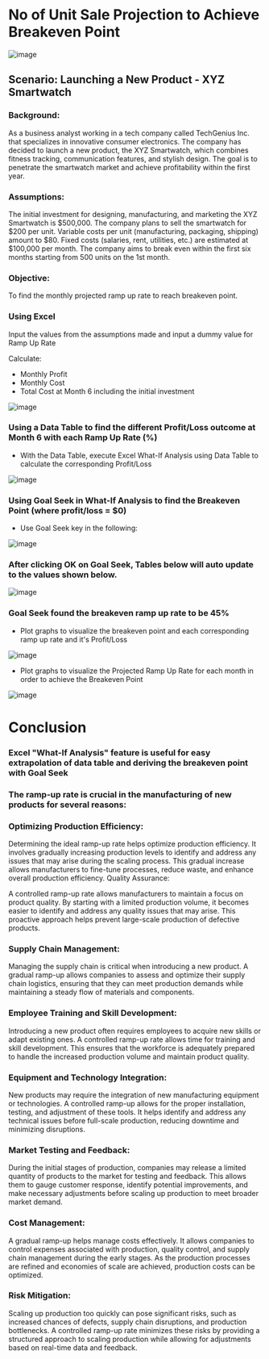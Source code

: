 # No of Unit Sale Projection to Achieve Breakeven Point

![image](https://github.com/Lawrence-le/sales_projection/assets/151991077/46d90e06-d2d9-481f-a166-0f357add64a9)

## Scenario: Launching a New Product - XYZ Smartwatch

### Background: 
As a business analyst working in a tech company called TechGenius Inc. that specializes in innovative consumer electronics. The company has decided to launch a new product, the XYZ Smartwatch, which combines fitness tracking, communication features, and stylish design. The goal is to penetrate the smartwatch market and achieve profitability within the first year.

### Assumptions:

The initial investment for designing, manufacturing, and marketing the XYZ Smartwatch is $500,000.
The company plans to sell the smartwatch for $200 per unit.
Variable costs per unit (manufacturing, packaging, shipping) amount to $80.
Fixed costs (salaries, rent, utilities, etc.) are estimated at $100,000 per month.
The company aims to break even within the first six months starting from 500 units on the 1st month. 

### Objective:
To find the monthly projected ramp up rate to reach breakeven point.

### Using Excel
Input the values from the assumptions made and input a dummy value for Ramp Up Rate

Calculate:
* Monthly Profit
* Monthly Cost
* Total Cost at Month 6 including the initial investment

![image](https://github.com/Lawrence-le/sales_projection/assets/151991077/07c51d89-6a97-4590-a2a9-e92ef1f5b1a0)

### Using a Data Table to find the different Profit/Loss outcome at Month 6 with each Ramp Up Rate (%)
* With the Data Table, execute Excel What-If Analysis using Data Table to calculate the corresponding Profit/Loss
  
![image](https://github.com/Lawrence-le/sales_projection/assets/151991077/6b5a25cf-be80-4040-aff4-f6ef0dd3e54b)

### Using Goal Seek in What-If Analysis to find the Breakeven Point (where profit/loss = $0)
* Use Goal Seek key in the following:

![image](https://github.com/Lawrence-le/sales_projection/assets/151991077/ff6a76b7-6fa4-45cd-b28f-0b972c3db8cf)

### After clicking OK on Goal Seek, Tables below will auto update to the values shown below.

![image](https://github.com/Lawrence-le/sales_projection/assets/151991077/7a9c3f48-ee6b-4af6-811d-7f3b47fa7bd4)

### Goal Seek found the breakeven ramp up rate to be 45%

* Plot graphs to visualize the breakeven point and each corresponding ramp up rate and it's Profit/Loss

![image](https://github.com/Lawrence-le/sales_projection/assets/151991077/76771f43-bc08-4a6b-b867-1a0e823c58c6)

* Plot graphs to visualize the Projected Ramp Up Rate for each month in order to achieve the Breakeven Point

![image](https://github.com/Lawrence-le/sales_projection/assets/151991077/ca0080ba-762a-4ae7-8e95-4506debc14b5)


# Conclusion
### Excel "What-If Analysis" feature is useful for easy extrapolation of data table and deriving the breakeven point with Goal Seek


### The ramp-up rate is crucial in the manufacturing of new products for several reasons:

### Optimizing Production Efficiency:

Determining the ideal ramp-up rate helps optimize production efficiency. It involves gradually increasing production levels to identify and address any issues that may arise during the scaling process. This gradual increase allows manufacturers to fine-tune processes, reduce waste, and enhance overall production efficiency.
Quality Assurance:

A controlled ramp-up rate allows manufacturers to maintain a focus on product quality. By starting with a limited production volume, it becomes easier to identify and address any quality issues that may arise. This proactive approach helps prevent large-scale production of defective products.

### Supply Chain Management:

Managing the supply chain is critical when introducing a new product. A gradual ramp-up allows companies to assess and optimize their supply chain logistics, ensuring that they can meet production demands while maintaining a steady flow of materials and components.

### Employee Training and Skill Development:

Introducing a new product often requires employees to acquire new skills or adapt existing ones. A controlled ramp-up rate allows time for training and skill development. This ensures that the workforce is adequately prepared to handle the increased production volume and maintain product quality.

### Equipment and Technology Integration:

New products may require the integration of new manufacturing equipment or technologies. A controlled ramp-up allows for the proper installation, testing, and adjustment of these tools. It helps identify and address any technical issues before full-scale production, reducing downtime and minimizing disruptions.

### Market Testing and Feedback:

During the initial stages of production, companies may release a limited quantity of products to the market for testing and feedback. This allows them to gauge customer response, identify potential improvements, and make necessary adjustments before scaling up production to meet broader market demand.

### Cost Management:

A gradual ramp-up helps manage costs effectively. It allows companies to control expenses associated with production, quality control, and supply chain management during the early stages. As the production processes are refined and economies of scale are achieved, production costs can be optimized.

### Risk Mitigation:

Scaling up production too quickly can pose significant risks, such as increased chances of defects, supply chain disruptions, and production bottlenecks. A controlled ramp-up rate minimizes these risks by providing a structured approach to scaling production while allowing for adjustments based on real-time data and feedback.











